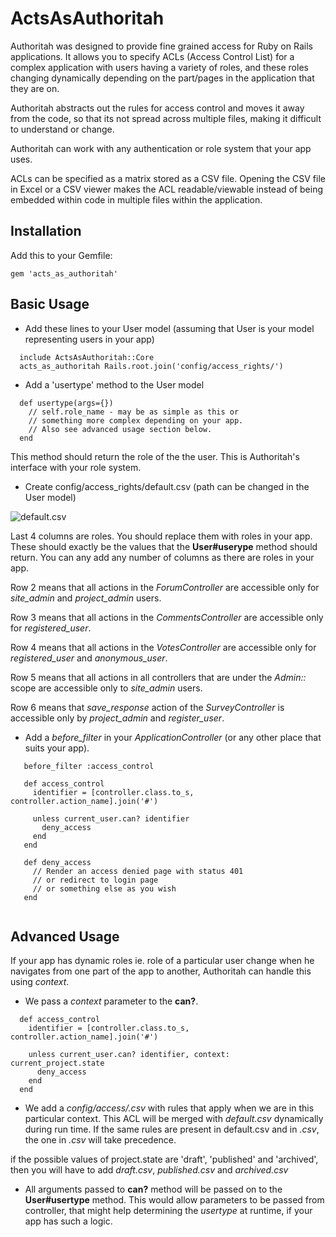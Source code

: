 ActsAsAuthoritah
================

Authoritah was designed to provide fine grained access for Ruby on Rails applications. It allows you to specify ACLs (Access Control List) for a complex application with users having a variety of roles, and these roles changing dynamically depending on the part/pages in the application that they are on.

Authoritah abstracts out the rules for access control and moves it away from the code, so that its not spread across multiple files, making it difficult to understand or change.

Authoritah can work with any authentication or role system that your app uses.

ACLs can be specified as a matrix stored as a CSV file. Opening the CSV file in Excel or a CSV viewer makes the ACL readable/viewable instead of being embedded within code in multiple files within the application.

Installation
------------

Add this to your Gemfile:

```gem 'acts_as_authoritah'```

Basic Usage
-----------

* Add these lines to your User model (assuming that User is your model representing users in your app)

```
  include ActsAsAuthoritah::Core
  acts_as_authoritah Rails.root.join('config/access_rights/')
```

* Add a 'usertype' method to the User model

```
  def usertype(args={})
    // self.role_name - may be as simple as this or
    // something more complex depending on your app.
    // Also see advanced usage section below.
  end
```

This method should return the role of the the user. This is Authoritah's interface with your role system.

* Create config/access_rights/default.csv (path can be changed in the User model)

![default.csv](https://photos-4.dropbox.com/t/2/AACrz2ZBvZ3IW-jkCCnZTFgZsb2rJJ7uLdF6jKz4B-448w/12/16078516/png/32x32/1/1438621200/0/2/Screenshot%202015-08-03%2020.45.55.png/CLSt1QcgASACIAMgBCAFIAYgBygBKAIoBw/xu44g4ZZUOlR81T6LJ4Ccaio-_LyAw3lDDlGOLMpRhI?size_mode=5)

Last 4 columns are roles. You should replace them with roles in your app. These should exactly be the values that the **User#userype** method should return. You can any add any number of columns as there are roles in your app.

Row 2 means that all actions in the _ForumController_ are accessible only for _site_admin_ and _project_admin_ users.

Row 3 means that all actions in the _CommentsController_ are accessible only for _registered_user_.

Row 4 means that all actions in the _VotesController_ are accessible only for _registered_user_ and _anonymous_user_.

Row 5 means that all actions in all controllers that are under the _Admin::_ scope are accessible only to _site_admin_ users.

Row 6 means that *save_response* action of the *SurveyController* is accessible only by *project_admin* and *register_user*. 

* Add a *before_filter* in your *ApplicationController* (or any other place that suits your app).

```
   before_filter :access_control
   
   def access_control
     identifier = [controller.class.to_s, controller.action_name].join('#')
     
     unless current_user.can? identifier
       deny_access
     end
   end
   
   def deny_access
     // Render an access denied page with status 401
     // or redirect to login page
     // or something else as you wish
   end
   
```

Advanced Usage
--------------

If your app has dynamic roles ie. role of a particular user change when he navigates from one part of the app to another, Authoritah can handle this using *context*.

- We pass a *context* parameter to the **can?**. 

```
  def access_control
    identifier = [controller.class.to_s, controller.action_name].join('#')
     
    unless current_user.can? identifier, context: current_project.state
      deny_access
    end
  end
```

- We add a *config/access/<context>.csv* with rules that apply when we are in this particular context. This ACL will be merged with *default.csv* dynamically during run time. If the same rules are present in default.csv and in *<context>.csv*, the one in *<context>.csv* will take precedence.

if the possible values of project.state are 'draft', 'published' and 'archived', then you will have to add *draft.csv*, *published.csv* and *archived.csv*

- All arguments passed to **can?** method will be passed on to the **User#usertype** method. This would allow parameters to be passed from controller, that might help determining the *usertype* at runtime, if your app has such a logic.
